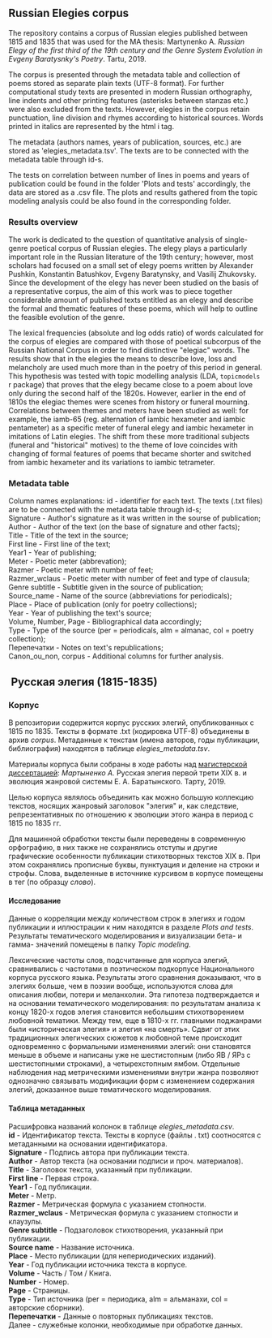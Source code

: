 ## Russian Elegies corpus

The repository contains a corpus of Russian elegies published between 1815 and 1835 that was used for the MA thesis: Martynenko A. _Russian Elegy of the first third of the 19th century and the Genre System Evolution in Evgeny Baratysnky's Poetry_. Tartu, 2019.

The corpus is presented through the metadata table and collection of poems stored as separate plain texts (UTF-8 format). For further computational study texts are presented in modern Russian orthography, line indents and other printing features (asterisks between stanzas etc.) were also excluded from the texts. However, elegies in the corpus retain punctuation, line division and rhymes according to historical sources. Words printed in italics are represented by the html i tag.
  
The metadata (authors names, years of publication, sources, etc.) are stored as 'elegies_metadata.tsv'. The texts are to be connected with the metadata table through id-s.

The tests on correlation between number of lines in poems and years of publication could be found in the folder 'Plots and tests' accordingly, the data are stored as a .csv file.
The plots and results gathered from the topic modeling analysis could be also found in the corresponding folder.
  
    
### Results overview

The work is dedicated to the question of quantitative analysis of single-genre poetical corpus of Russian elegies.
The elegy plays a particularly important role in the Russian literature of the 19th century; however, most scholars had focused on a small set of elegy poems written by Alexander Pushkin, Konstantin Batushkov, Evgeny Baratynsky, and Vasilij Zhukovsky. Since the development of the elegy has never been studied on the basis of a representative corpus, the aim of this work was to piece together considerable amount of published texts entitled as an elegy and describe the formal and thematic features of these poems, which will help to outline the feasible evolution of the genre.

The lexical frequencies (absolute and log odds ratio) of words calculated for the corpus of elegies are compared with those of poetical subcorpus of the Russian National Corpus in order to find distinctive "elegiac" words. The results show that in the elegies the means to describe love, loss and melancholy are used much more than in the poetry of this period in general. This hypothesis was tested with topic modelling analysis (LDA, `topicmodels` r package) that proves that the elegy became close to a poem about love only during the second half of the 1820s. However, earlier in the end of 1810s the elegiac themes were scenes from history or funeral mourning. Correlations between themes and meters have been studied as well: for example, the iamb-65 (reg. alternation of iambic hexameter and iambic pentameter) as a specific meter of funeral elegy and iambic hexameter in imitations of Latin elegies. The shift from these more traditional subjects (funeral and "historical" motives) to the theme of love coincides with changing of formal features of poems that became shorter and switched from iambic hexameter and its variations to iambic tetrameter.  

### Metadata table
Column names explanations:
id - identifier for each text. The texts (.txt files) are to be connected with the metadata table through id-s;  
Signature - Author's signature as it was written in the sourse of publication;  
Author - Author of the text (on the base of signature and other facts);  
Title - Title of the text in the source;  
First line - First line of the text;  
Year1 - Year of publishing;  
Meter - Poetic meter (abbrevation);  
Razmer - Poetic meter with number of feet;  
Razmer_wclaus - Poetic meter with number of feet and type of clausula;  
Genre subtitle - Subtitle given in the source of publication;  
Source_name - Name of the source (abbreviations for periodicals);  
Place - Place of publication (only for poetry collections);  
Year - Year of publishing the text's source;  
Volume, Number, Page - Bibliographical data accordingly;  
Type - Type of the source (per = periodicals, alm = almanac, col = poetry collection);  
Перепечатки - Notes on text's republications;  
Canon_ou_non, corpus - Additional columns for further analysis.  




##  Русская элегия (1815-1835)

### Корпус

В репозитории содержится корпус русских элегий, опубликованных с 1815 по 1835. Тексты в формате .txt (кодировка UTF-8) объединены в архив _corpus_. Метаданные к текстам (имена авторов, годы публикации, библиография) находятся в таблице _elegies_metadata.tsv_.

Материалы корпуса были собраны в ходе работы над [магистерской диссертацией](https://dspace.ut.ee/handle/10062/64380): _Мартыненко А._ Русская элегия первой трети XIX в. и эволюция жанровой системы Е. А. Баратынского. Тарту, 2019.

Целью корпуса являлось объединить как можно большую коллекцию текстов, носящих жанровый заголовок "элегия" и, как следствие, репрезентативных по отношению к эволюции этого жанра в период с 1815 по 1835 гг.

Для машинной обработки тексты были переведены в современную орфографию, в них также не сохранялись отступы и другие графические особенности публикации стихотворных текстов XIX в. При этом сохранялись прописные буквы, пунктуация и деление на строки и строфы. Слова, выделенные в источнике курсивом в корпусе помещены в тег <i></i> (по образцу <i>слово</i>).

#### Исследование

Данные о корреляции между количеством строк в элегиях и годом публикации и иллюстрации к ним находятся в разделе _Plots and tests_. Результаты тематического моделирования и визуализации бета- и гамма- значений помещены в папку _Topic modeling_.

Лексические частоты слов, подсчитанные для корпуса элегий, сравнивались с частотами в поэтическом подкорпусе Национального корпуса русского языка. Результаты этого сравнения доказывают, что в элегиях больше, чем в поэзии вообще, используются слова для описания любви, потери и меланхолии. Эта гипотеза подтверждается и на основании тематического моделирования: по результатам анализа к концу 1820-х годов элегия становится небольшим стихотворением любовной тематики. Между тем, еще в 1810-х гг. главными поджанрами были «историческая элегия» и элегия «на смерть». Сдвиг от этих традиционных элегических сюжетов к любовной теме происходит одновременно с формальными изменениями элегий: они становятся меньше в объеме и написаны уже не шестистопным (либо ЯВ / ЯРз с шестистопными строками), а четырехстопным ямбом. Отдельные наблюдения над метрическими изменениями внутри жанра позволяют однозначно связывать модификации форм с изменением содержания элегий, доказанное выше  тематического моделирования.


#### Таблица метаданных

Расшифровка названий колонок в таблице _elegies_metadata.csv_.  
**id** - Идентификатор текста. Тексты в корпусе (файлы . txt) соотносятся с метаданными на основании идентификатора.  
**Signature** - Подпись автора при публикации текста.  
**Author** - Автор текста (на основании подписи и проч. материалов).  
**Title** - Заголовок текста, указанный при публикации.  
**First line** - Первая строка.  
**Year1** - Год публикации.  
**Meter** - Метр.  
**Razmer** - Метрическая формула с указанием стопности.  
**Razmer_wclaus** - Метрическая формула с указанием стопности и клаузулы.  
**Genre subtitle** - Подзаголовок стихотворения, указанный при публикации.  
**Source name** - Название источника.  
**Place** - Место публикации (для непериодических изданий).  
**Year** - Год публикации источника текста в корпусе.  
**Volume** - Часть / Том / Книга.  
**Number** - Номер.  
**Page** - Страницы.  
**Type** - Тип источника (per = периодика, alm = альманахи, col = авторские сборники).  
**Перепечатки** - Данные о повторных публикациях текстов.  
Далее - служебные колонки, необходимые при обработке данных.  
